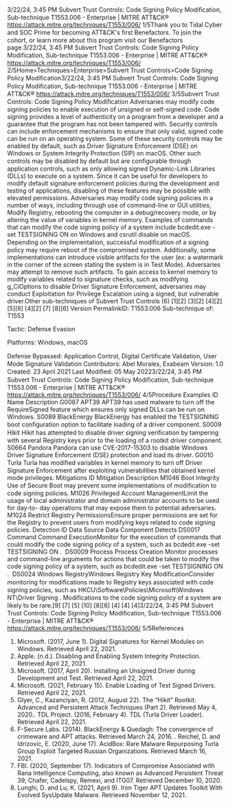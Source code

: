 3/22/24, 3:45 PM Subvert Trust Controls: Code Signing Policy Modiﬁcation, Sub-technique T1553.006 - Enterprise | MITRE ATT&CK®
https://attack.mitre.org/techniques/T1553/006/ 1/5Thank you to Tidal Cyber and SOC Prime for becoming ATT&CK's ﬁrst Benefactors. To join the cohort, or learn more about this program visit our
Benefactors page.3/22/24, 3:45 PM Subvert Trust Controls: Code Signing Policy Modiﬁcation, Sub-technique T1553.006 - Enterprise | MITRE ATT&CK®
https://attack.mitre.org/techniques/T1553/006/ 2/5Home>Techniques>Enterprise>Subvert Trust Controls>Code Signing Policy Modiﬁcation3/22/24, 3:45 PM Subvert Trust Controls: Code Signing Policy Modiﬁcation, Sub-technique T1553.006 - Enterprise | MITRE ATT&CK®
https://attack.mitre.org/techniques/T1553/006/ 3/5Subvert Trust Controls: Code Signing Policy Modiﬁcation
Adversaries may modify code signing policies to enable execution of unsigned or self-signed code. Code signing provides a level of
authenticity on a program from a developer and a guarantee that the program has not been tampered with. Security controls can include
enforcement mechanisms to ensure that only valid, signed code can be run on an operating system.
Some of these security controls may be enabled by default, such as Driver Signature Enforcement (DSE) on Windows or System Integrity
Protection (SIP) on macOS. Other such controls may be disabled by default but are conﬁgurable through application controls, such as
only allowing signed Dynamic-Link Libraries (DLLs) to execute on a system. Since it can be useful for developers to modify default signature
enforcement policies during the development and testing of applications, disabling of these features may be possible with elevated
permissions.
Adversaries may modify code signing policies in a number of ways, including through use of command-line or GUI utilities, Modify Registry,
rebooting the computer in a debug/recovery mode, or by altering the value of variables in kernel memory. Examples of commands
that can modify the code signing policy of a system include bcdedit.exe -set TESTSIGNING ON on Windows and csrutil disable on
macOS. Depending on the implementation, successful modiﬁcation of a signing policy may require reboot of the compromised system.
Additionally, some implementations can introduce visible artifacts for the user (ex: a watermark in the corner of the screen stating the
system is in Test Mode). Adversaries may attempt to remove such artifacts.
To gain access to kernel memory to modify variables related to signature checks, such as modifying g\_CiOptions to disable Driver
Signature Enforcement, adversaries may conduct Exploitation for Privilege Escalation using a signed, but vulnerable driver.Other sub-techniques of Subvert Trust Controls (6)
[1][2]
[3][2]
[4][2][5][6]
[4][2]
[7]
[8][6]
Version PermalinkID: T1553.006
Sub-technique of:  T1553

Tactic: Defense Evasion

Platforms: Windows, macOS

Defense Bypassed: Application Control, Digital Certiﬁcate Validation, User Mode Signature Validation
Contributors: Abel Morales, Exabeam
Version: 1.0
Created: 23 April 2021
Last Modiﬁed: 05 May 20223/22/24, 3:45 PM Subvert Trust Controls: Code Signing Policy Modiﬁcation, Sub-technique T1553.006 - Enterprise | MITRE ATT&CK®
https://attack.mitre.org/techniques/T1553/006/ 4/5Procedure Examples
ID Name Description
G0087 APT39 APT39 has used malware to turn off the RequireSigned feature which ensures only signed DLLs can be run
on Windows.
S0089 BlackEnergy BlackEnergy has enabled the TESTSIGNING boot conﬁguration option to facilitate loading of a driver
component.
S0009 Hikit Hikit has attempted to disable driver signing veriﬁcation by tampering with several Registry keys prior to the
loading of a rootkit driver component.
S0664 Pandora Pandora can use CVE-2017-15303 to disable Windows Driver Signature Enforcement (DSE) protection and
load its driver.
G0010 Turla Turla has modiﬁed variables in kernel memory to turn off Driver Signature Enforcement after exploiting
vulnerabilities that obtained kernel mode privileges.
Mitigations
ID Mitigation Description
M1046 Boot Integrity Use of Secure Boot may prevent some implementations of modiﬁcation to code signing policies.
M1026 Privileged Account
ManagementLimit the usage of local administrator and domain administrator accounts to be used for day-to-
day operations that may expose them to potential adversaries.
M1024 Restrict Registry
PermissionsEnsure proper permissions are set for the Registry to prevent users from modifying keys related to
code signing policies.
Detection
ID Data Source Data Component Detects
DS0017 Command Command
ExecutionMonitor for the execution of commands that could modify the code signing policy
of a system, such as bcdedit.exe -set TESTSIGNING ON . 
DS0009 Process Process Creation Monitor processes and command-line arguments for actions that could be taken
to modify the code signing policy of a system, such as bcdedit.exe -set
TESTSIGNING ON . 
DS0024 Windows RegistryWindows Registry
Key ModiﬁcationConsider monitoring for modiﬁcations made to Registry keys associated with
code signing policies, such as HKCU\Software\Policies\Microsoft\Windows
NT\Driver Signing . Modiﬁcations to the code signing policy of a system are
likely to be rare.[9]
[7]
[5]
[10]
[8][6]
[4]
[4]
[4]3/22/24, 3:45 PM Subvert Trust Controls: Code Signing Policy Modiﬁcation, Sub-technique T1553.006 - Enterprise | MITRE ATT&CK®
https://attack.mitre.org/techniques/T1553/006/ 5/5References
1. Microsoft. (2017, June 1). Digital Signatures for Kernel
Modules on Windows. Retrieved April 22, 2021.
2. Apple. (n.d.). Disabling and Enabling System Integrity
Protection. Retrieved April 22, 2021.
3. Microsoft. (2017, April 20). Installing an Unsigned Driver
during Development and Test. Retrieved April 22, 2021.
4. Microsoft. (2021, February 15). Enable Loading of Test Signed
Drivers. Retrieved April 22, 2021.
5. Glyer, C., Kazanciyan, R. (2012, August 22). The “Hikit” Rootkit:
Advanced and Persistent Attack Techniques (Part 2). Retrieved
May 4, 2020.. TDL Project. (2016, February 4). TDL (Turla Driver Loader).
Retrieved April 22, 2021.
7. F-Secure Labs. (2014). BlackEnergy & Quedagh: The
convergence of crimeware and APT attacks. Retrieved March
24, 2016.
. Reichel, D. and Idrizovic, E. (2020, June 17). AcidBox: Rare
Malware Repurposing Turla Group Exploit Targeted Russian
Organizations. Retrieved March 16, 2021.
9. FBI. (2020, September 17). Indicators of Compromise
Associated with Rana Intelligence Computing, also known as
Advanced Persistent Threat 39, Chafer, Cadelspy, Remexi, and
ITG07. Retrieved December 10, 2020.
10. Lunghi, D. and Lu, K. (2021, April 9). Iron Tiger APT Updates
Toolkit With Evolved SysUpdate Malware. Retrieved November
12, 2021.